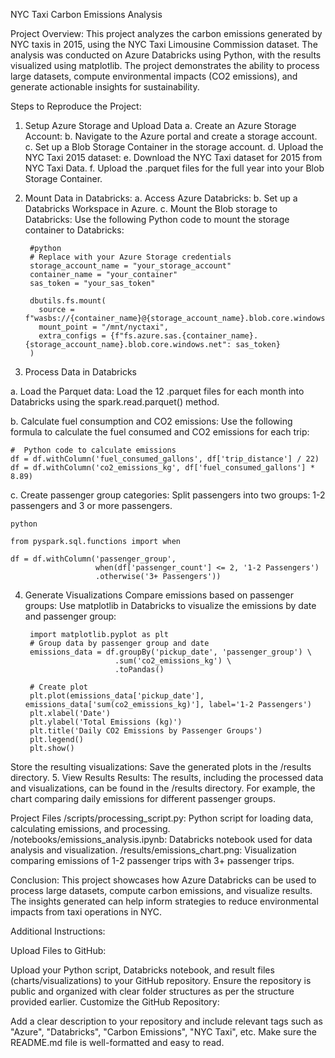 NYC Taxi Carbon Emissions Analysis

Project Overview: This project analyzes the carbon emissions generated by NYC taxis in 2015, using the NYC Taxi Limousine Commission dataset. The analysis was conducted on Azure Databricks using Python, with the results visualized using matplotlib.
The project demonstrates the ability to process large datasets, compute environmental impacts (CO2 emissions), and generate actionable insights for sustainability.

Steps to Reproduce the Project:
  1. Setup Azure Storage and Upload Data
    a. Create an Azure Storage Account:
    b. Navigate to the Azure portal and create a storage account.
    c. Set up a Blob Storage Container in the storage account.
    d. Upload the NYC Taxi 2015 dataset:
    e. Download the NYC Taxi dataset for 2015 from NYC Taxi Data.
    f. Upload the .parquet files for the full year into your Blob Storage Container.
2. Mount Data in Databricks:
    a. Access Azure Databricks:
    b. Set up a Databricks Workspace in Azure.
    c. Mount the Blob storage to Databricks:
    Use the following Python code to mount the storage container to Databricks:
    
        #python
        # Replace with your Azure Storage credentials
        storage_account_name = "your_storage_account"
        container_name = "your_container"
        sas_token = "your_sas_token"

        dbutils.fs.mount(
          source = f"wasbs://{container_name}@{storage_account_name}.blob.core.windows.net",
          mount_point = "/mnt/nyctaxi",
          extra_configs = {f"fs.azure.sas.{container_name}.{storage_account_name}.blob.core.windows.net": sas_token}
        )


3. Process Data in Databricks

  a. Load the Parquet data:
  Load the 12 .parquet files for each month into Databricks using the spark.read.parquet() method.
  
  b. Calculate fuel consumption and CO2 emissions:
  Use the following formula to calculate the fuel consumed and CO2 emissions for each trip:

    #  Python code to calculate emissions
    df = df.withColumn('fuel_consumed_gallons', df['trip_distance'] / 22)
    df = df.withColumn('co2_emissions_kg', df['fuel_consumed_gallons'] * 8.89)

  c. Create passenger group categories:
  Split passengers into two groups: 1-2 passengers and 3 or more passengers.

    python
    
    from pyspark.sql.functions import when
    
    df = df.withColumn('passenger_group', 
                       when(df['passenger_count'] <= 2, '1-2 Passengers')
                       .otherwise('3+ Passengers'))

4. Generate Visualizations
  Compare emissions based on passenger groups:
  Use matplotlib in Databricks to visualize the emissions by date and passenger group:

        import matplotlib.pyplot as plt
        # Group data by passenger group and date
        emissions_data = df.groupBy('pickup_date', 'passenger_group') \
                           .sum('co2_emissions_kg') \
                           .toPandas()
        
        # Create plot
        plt.plot(emissions_data['pickup_date'], emissions_data['sum(co2_emissions_kg)'], label='1-2 Passengers')
        plt.xlabel('Date')
        plt.ylabel('Total Emissions (kg)')
        plt.title('Daily CO2 Emissions by Passenger Groups')
        plt.legend()
        plt.show()

  Store the resulting visualizations:
  Save the generated plots in the /results directory.
5. View Results
Results: The results, including the processed data and visualizations, can be found in the /results directory. For example, the chart comparing daily emissions for different passenger groups.

Project Files
/scripts/processing_script.py: Python script for loading data, calculating emissions, and processing.
/notebooks/emissions_analysis.ipynb: Databricks notebook used for data analysis and visualization.
/results/emissions_chart.png: Visualization comparing emissions of 1-2 passenger trips with 3+ passenger trips.

Conclusion: This project showcases how Azure Databricks can be used to process large datasets, compute carbon emissions, and visualize results. The insights generated can help inform strategies to reduce environmental impacts from taxi operations in NYC.

Additional Instructions:

Upload Files to GitHub:

Upload your Python script, Databricks notebook, and result files (charts/visualizations) to your GitHub repository.
Ensure the repository is public and organized with clear folder structures as per the structure provided earlier.
Customize the GitHub Repository:

Add a clear description to your repository and include relevant tags such as "Azure", "Databricks", "Carbon Emissions", "NYC Taxi", etc.
Make sure the README.md file is well-formatted and easy to read.




